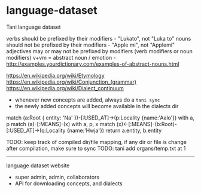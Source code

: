 # language-dataset
Tani language dataset

verbs should be prefixed by their modifiers - "Lukato", not "Luka to"
nouns should not be prefixed by their modifiers - "Apple mi", not "Applemi"
adjectives may or may not be prefixed by modifiers (verb modifiers or noun modifiers)
v+vm = abstract noun / emotion - http://examples.yourdictionary.com/examples-of-abstract-nouns.html

https://en.wikipedia.org/wiki/Etymology 
https://en.wikipedia.org/wiki/Conjunction_(grammar)
https://en.wikipedia.org/wiki/Dialect_continuum

* whenever new concepts are added, always do a `tani sync`
* the newly added concepts will become available in the dialects dir

match (a:Root { entity: 'Na' })-[:USED_AT]->(p:Locality {name:'Aalo'}) with a, p
match (a)-[:MEANS]-(x) with a, p, x
match (x)<-[:MEANS]-(b:Root)-[:USED_AT]->(q:Locality {name:'Hwja'}) return a.entity, b.entity

TODO: keep track of compiled dir/file mapping, if any dir or file is change after compilation, make sure to sync
TODO: tani add organs/temp.txt at 1

----

language dataset website

 - super admin, admin, collaborators
 - API for downloading concepts, and dialects
 

